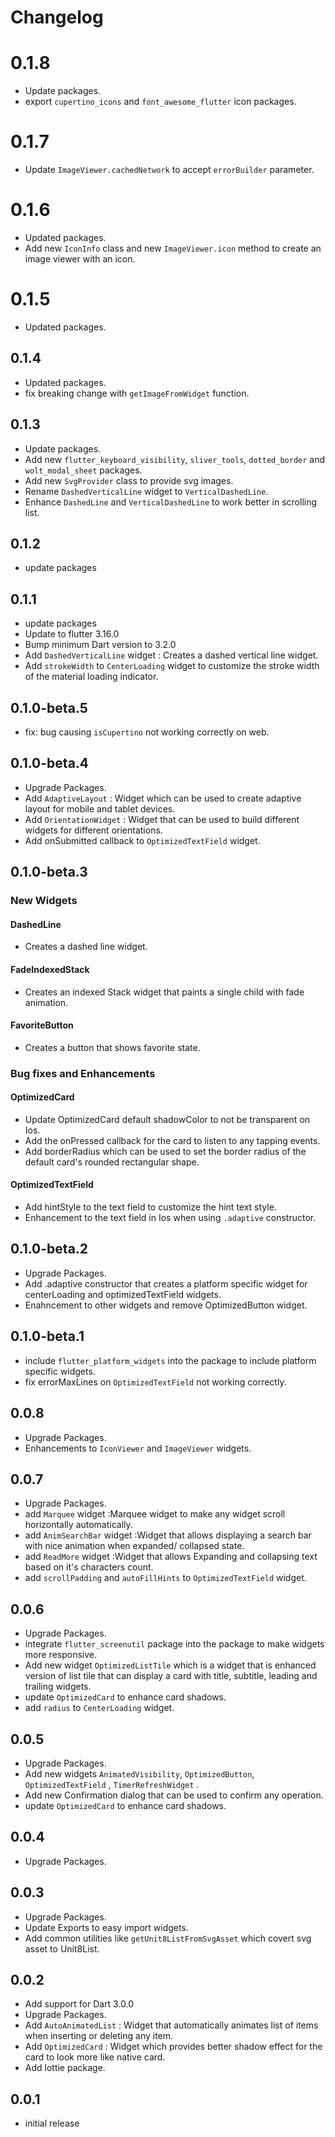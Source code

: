 # Changelog

# 0.1.8

- Update packages.
- export `cupertino_icons` and `font_awesome_flutter` icon packages.

# 0.1.7

- Update `ImageViewer.cachedNetwork` to accept `errorBuilder` parameter.

# 0.1.6

- Updated packages.
- Add new `IconInfo` class and new `ImageViewer.icon` method to create an image viewer with an icon.

# 0.1.5

- Updated packages.

## 0.1.4

- Updated packages.
- fix breaking change with `getImageFromWidget` function.

## 0.1.3

- Update packages.
- Add new `flutter_keyboard_visibility`, `sliver_tools`, `dotted_border` and `wolt_modal_sheet`
  packages.
- Add new `SvgProvider` class to provide svg images.
- Rename `DashedVerticalLine` widget to `VerticalDashedLine`.
- Enhance `DashedLine` and `VerticalDashedLine` to work better in scrolling list.

## 0.1.2

- update packages

## 0.1.1

- update packages
- Update to flutter 3.16.0
- Bump minimum Dart version to 3.2.0
- Add `DashedVerticalLine` widget : Creates a dashed vertical line widget.
- Add `strokeWidth` to `CenterLoading` widget to customize the stroke width of the material loading
  indicator.

## 0.1.0-beta.5

- fix: bug causing `isCupertino` not working correctly on web.

## 0.1.0-beta.4

- Upgrade Packages.
- Add `AdaptiveLayout` : Widget which can be used to create adaptive layout for mobile and tablet
  devices.
- Add `OrientationWidget` : Widget that can be used to build different widgets for different
  orientations.
- Add onSubmitted callback to `OptimizedTextField` widget.

## 0.1.0-beta.3

### New Widgets

#### DashedLine

- Creates a dashed line widget.

#### FadeIndexedStack

- Creates an indexed Stack widget that paints a single child with fade animation.

#### FavoriteButton

- Creates a button that shows favorite state.

### Bug fixes and Enhancements

#### OptimizedCard

- Update OptimizedCard default shadowColor to not be transparent on Ios.
- Add the onPressed callback for the card to listen to any tapping events.
- Add borderRadius which can be used to set the border radius of the default card's rounded
  rectangular shape.

#### OptimizedTextField

- Add hintStyle to the text field to customize the hint text style.
- Enhancement to the text field in Ios when using `.adaptive` constructor.

## 0.1.0-beta.2

- Upgrade Packages.
- Add .adaptive constructor that creates a platform specific widget for centerLoading and
  optimizedTextField widgets.
- Enahncement to other widgets and remove OptimizedButton widget.

## 0.1.0-beta.1

- include `flutter_platform_widgets` into the package to include platform specific widgets.
- fix errorMaxLines on `OptimizedTextField` not working correctly.

## 0.0.8

- Upgrade Packages.
- Enhancements to `IconViewer` and `ImageViewer` widgets.

## 0.0.7

- Upgrade Packages.
- add `Marquee` widget :Marquee widget to make any widget scroll horizontally automatically.
- add `AnimSearchBar` widget :Widget that allows displaying a search bar with nice animation when
  expanded/ collapsed state.
- add `ReadMore` widget :Widget that allows Expanding and collapsing text based on it's characters
  count.
- add `scrollPadding` and `autoFillHints` to `OptimizedTextField` widget.

## 0.0.6

- Upgrade Packages.
- integrate `flutter_screenutil` package into the package to make widgets more responsive.
- Add new widget `OptimizedListTile` which is a widget that is enhanced version of list tile that
  can display a card with title, subtitle, leading and trailing widgets.
- update `OptimizedCard` to enhance card shadows.
- add `radius` to `CenterLoading` widget.

## 0.0.5

- Upgrade Packages.
- Add new widgets `AnimatedVisibility`, `OptimizedButton`, `OptimizedTextField`
  , `TimerRefreshWidget` .
- Add new Confirmation dialog that can be used to confirm any operation.
- update `OptimizedCard` to enhance card shadows.

## 0.0.4

- Upgrade Packages.

## 0.0.3

- Upgrade Packages.
- Update Exports to easy import widgets.
- Add common utilities like `getUnit8ListFromSvgAsset` which covert svg asset to Unit8List.

## 0.0.2

- Add support for Dart 3.0.0
- Upgrade Packages.
- Add `AutoAnimatedList` : Widget that automatically animates list of items when inserting or
  deleting any item.
- Add `OptimizedCard` : Widget which provides better shadow effect for the card to look more like
  native card.
- Add lottie package.

## 0.0.1
- initial release
